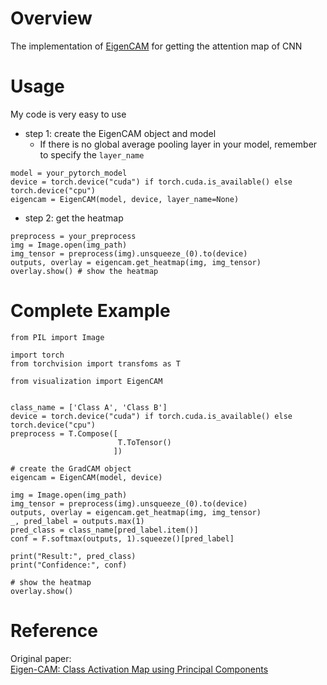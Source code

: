 # Overview
The implementation of [EigenCAM](https://arxiv.org/abs/2008.00299) for getting the attention map of CNN

# Usage
My code is very easy to use

* step 1: create the EigenCAM object and model
  - If there is no global average pooling layer in your model, remember to       specify the `layer_name`
```
model = your_pytorch_model
device = torch.device("cuda") if torch.cuda.is_available() else torch.device("cpu") 
eigencam = EigenCAM(model, device, layer_name=None)
```  

* step 2: get the heatmap
```
preprocess = your_preprocess
img = Image.open(img_path)  
img_tensor = preprocess(img).unsqueeze_(0).to(device)  
outputs, overlay = eigencam.get_heatmap(img, img_tensor)
overlay.show() # show the heatmap
```

# Complete Example
```
from PIL import Image

import torch
from torchvision import transfoms as T

from visualization import EigenCAM


class_name = ['Class A', 'Class B']
device = torch.device("cuda") if torch.cuda.is_available() else torch.device("cpu")  
preprocess = T.Compose([
                        T.ToTensor()
                       ])  

# create the GradCAM object 
eigencam = EigenCAM(model, device)  

img = Image.open(img_path)  
img_tensor = preprocess(img).unsqueeze_(0).to(device)  
outputs, overlay = eigencam.get_heatmap(img, img_tensor)
_, pred_label = outputs.max(1)
pred_class = class_name[pred_label.item()]
conf = F.softmax(outputs, 1).squeeze()[pred_label]

print("Result:", pred_class)
print("Confidence:", conf)

# show the heatmap
overlay.show() 
```

# Reference
Original paper:  
[Eigen-CAM: Class Activation Map using Principal Components](https://arxiv.org/abs/2008.00299)  
